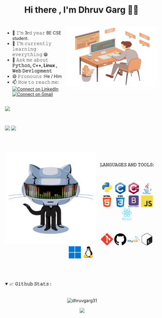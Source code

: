 <h1 align='center'>Hi there , I'm Dhruv Garg 👋🏻</h1><br>

<a target="_blank">
  <img align="right" height="200" width="300" src="https://github.com/dhruvgarg31/dhruvgarg31/blob/main/icons/main (2).png">
</a>

- 🔭 𝙸'𝚖 3r𝚍 𝚢𝚎𝚊𝚛 BE CSE student.
- 🌱 𝙸’𝚖 𝚌𝚞𝚛𝚛𝚎𝚗𝚝𝚕𝚢 𝚕𝚎𝚊𝚛𝚗𝚒𝚗𝚐 𝚎𝚟𝚎𝚛𝚢𝚝𝚑𝚒𝚗𝚐 😁
- 💬 𝙰𝚜𝚔 𝚖𝚎 𝚊𝚋𝚘𝚞𝚝 **𝙿𝚢𝚝𝚑𝚘𝚗, 𝙲++, Linux , 𝚆𝚎𝚋 𝙳𝚎𝚟𝚕𝚘𝚙𝚖𝚎𝚗𝚝**
- 😄 𝙿𝚛𝚘𝚗𝚘𝚞𝚗𝚜 :He / Him 
- 📫 𝙷𝚘𝚠 𝚝𝚘 𝚛𝚎𝚊𝚌𝚑 𝚖𝚎: <span>[![Connect on LinkedIn](https://img.shields.io/badge/--linkedin?label=LinkedIn&logo=LinkedIn&style=social)](https://www.linkedin.com/in/dhruvgarg31//)   [![Connect on Gmail](https://img.shields.io/badge/--Gmail?label=Gmail&logo=Gmail&style=social)](mailto:dhruvgarg3131@gmail.com)</span>

<br/>
<a href="#">
    <img src="https://komarev.com/ghpvc/?username=dhruvgarg31&color=blueviolet">
</a>


&emsp;&emsp;

<a href='https://www.hackerrank.com/dhruv3755_be20'><img src='https://img.shields.io/badge/-Hackerrank-2EC866?style=for-the-badge&logo=HackerRank&logoColor=white'/></a>
<a href='https://auth.geeksforgeeks.org/user/dhruv3755be20/'><img src='https://img.shields.io/badge/-geeksforgeeks-080704?style=for-the-badge&logo=geeksforgeeks'/></a>

<br/>

<div align='center'>

#

<a target="_blank"><img align="left" height="300" width="300" alt="𝙶𝙸𝙵" src="https://github.com/Urvashi0109/Urvashi0109/blob/main/github.gif?raw=true"></a>
<br/>

**𝙻𝙰𝙽𝙶𝚄𝙰𝙶𝙴𝚂 𝙰𝙽𝙳 𝚃𝙾𝙾𝙻𝚂:**  
<br/>
<br/>

<code><img src="https://github.com/dhruvgarg31/dhruvgarg31/blob/main/icons/python-original.svg" alt="python" width="40" height="40"/></code> 
<code><img src="https://github.com/dhruvgarg31/dhruvgarg31/blob/main/icons/c-original.svg" alt="C" width="40" height="40"/></code>
<code><img src="https://github.com/dhruvgarg31/dhruvgarg31/blob/main/icons/cplusplus-original.svg" alt="C++" width="40" height="40"/></code> 
<code><img src="https://github.com/dhruvgarg31/dhruvgarg31/blob/main/icons/java-original.svg" alt="Java" width="40" height="40"/></code> 
<code><img src="https://github.com/dhruvgarg31/dhruvgarg31/blob/main/icons/html5-original-wordmark.svg" alt="html5" height="40"/></code> 
<code><img src="https://github.com/dhruvgarg31/dhruvgarg31/blob/main/icons/css3-original-wordmark.svg" alt="css3" height="40"/></code> 
<code><img src="https://github.com/dhruvgarg31/dhruvgarg31/blob/main/icons/bootstrap-plain-wordmark.svg" alt="bootstrap" height="40"/></code> 
<code><img src="https://github.com/dhruvgarg31/dhruvgarg31/blob/main/icons/javascript-original.svg" alt="JavaScript" width="40" height="40"/></code> 
<code><img src="https://github.com/dhruvgarg31/dhruvgarg31/blob/main/icons/react-original-wordmark.svg" alt="React" width="40" height="40"/></code> 
  #
<code><img src="https://github.com/dhruvgarg31/dhruvgarg31/blob/main/icons/git-scm-icon.svg" alt="git" width="40" height="40"/></code> 
<code><img src="https://github.com/dhruvgarg31/dhruvgarg31/blob/main/icons/github.svg" alt="github" width="40" height="40"/></code> 
<code><img src="https://github.com/dhruvgarg31/dhruvgarg31/blob/main/icons/mysql-original-wordmark.svg" alt="mysql" width="40" height="40"/></code>
<code><img src="https://github.com/dhruvgarg31/dhruvgarg31/blob/main/icons/gnu_bash-icon.svg" alt="bash" width="40" height="40"/></code>
<code><img src="https://github.com/dhruvgarg31/dhruvgarg31/blob/main/icons/win11.svg" alt="Win11" width="40" height="40"/></code>
<code><img src="https://github.com/dhruvgarg31/dhruvgarg31/blob/main/icons/linux-original.svg" alt="Linux" width="40" height="40"/></code>

<br/>

#

</div>

<details open="">
<summary>
  <g-emoji class="g-emoji" alias="chart_with_upwards_trend" fallback-src="https://github.githubassets.com/images/icons/emoji/unicode/1f4c8.png">📈</g-emoji>
  <strong>𝙶𝚒𝚝𝚑𝚞𝚋 𝚂𝚝𝚊𝚝𝚜 : </strong>
</summary>
<br>

<p align="center">&nbsp;<img align="center" src="https://github-readme-stats.vercel.app/api?theme=algolia&username=dhruvgarg31&show_icons=true&locale=en" alt="dhruvgarg31" /></p>
<p align="center">&nbsp;<img align="center" src="https://github-readme-stats.vercel.app/api/top-langs/?username=dhruvgarg31&langs_count=15&layout=compact&hide_border=true&theme=algolia" /></p>
<br/>

